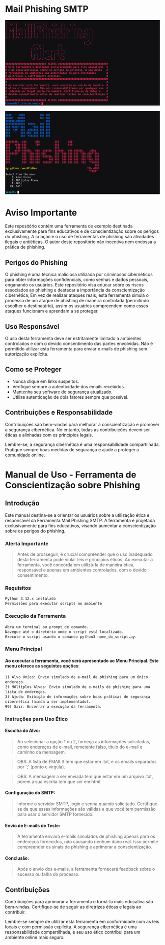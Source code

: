 # Mail Phishing SMTP
![](https://github.com/AlldDev/Mail-Phishing-SMTP/blob/main/mail_phishing_smtp_alert.png)

![](https://github.com/AlldDev/Mail-Phishing-SMTP/blob/main/mail_phishing_smtp.png)


# Aviso Importante

Este repositório contém uma ferramenta de exemplo destinada exclusivamente para fins educativos e de conscientização sobre os perigos do phishing. A criação e o uso de ferramentas de phishing são atividades ilegais e antiéticas. O autor deste repositório não incentiva nem endossa a prática de phishing.

## Perigos do Phishing

O phishing é uma técnica maliciosa utilizada por criminosos cibernéticos para obter informações confidenciais, como senhas e dados pessoais, enganando os usuários. Este repositório visa educar sobre os riscos associados ao phishing e destacar a importância da conscientização cibernética, Em vez de realizar ataques reais, esta ferramenta simula o processo de um ataque de phishing de maneira controlada (permitindo escolher o destinatário), assim os usuários compreendem como esses ataques funcionam e aprendam a se proteger.

## Uso Responsável

O uso desta ferramenta deve ser estritamente limitado a ambientes controlados e com o devido consentimento das partes envolvidas. Não é permitido utilizar esta ferramenta para enviar e-mails de phishing sem autorização explícita.

## Como se Proteger

- Nunca clique em links suspeitos.
- Verifique sempre a autenticidade dos emails recebidos.
- Mantenha seu software de segurança atualizado.
- Utilize autenticação de dois fatores sempre que possível.

## Contribuições e Responsabilidade

Contribuições são bem-vindas para melhorar a conscientização e promover a segurança cibernética. No entanto, todas as contribuições devem ser éticas e alinhadas com os princípios legais.

Lembre-se, a segurança cibernética é uma responsabilidade compartilhada. Pratique sempre boas medidas de segurança e ajude a proteger a comunidade online.

# Manual de Uso - Ferramenta de Conscientização sobre Phishing
## Introdução

Este manual destina-se a orientar os usuários sobre a utilização ética e responsável da Ferramenta Mail Phishing SMTP. A ferramenta é projetada exclusivamente para fins educativos, visando aumentar a conscientização sobre os perigos do phishing.

### Alerta Importante
> Antes de prosseguir, é crucial compreender que o uso inadequado desta ferramenta pode violar leis e princípios éticos. Ao executar a ferramenta, você concorda em utilizá-la de maneira ética, responsável e apenas em ambientes controlados, com o devido consentimento.

### Requisitos

    Python 3.12.x instalado
    Permissões para executar scripts no ambiente

### Execução da Ferramenta

    Abra um terminal ou prompt de comando.
    Navegue até o diretório onde o script está localizado.
    Execute o script usando o comando python3 nome_do_script.py.

### Menu Principal

#### Ao executar a ferramenta, você será apresentado ao Menu Principal. Este menu oferece as seguintes opções:

    1) Alvo Único: Envio simulado de e-mail de phishing para um único endereço.
    2) Múltiplos Alvos: Envio simulado de e-mails de phishing para uma lista de endereços.
    3) Ajuda: Exibição de informações sobre boas práticas de segurança cibernética (ainda a ser implementado).
    99) Sair: Encerrar a execução da ferramenta.

### Instruções para Uso Ético

#### Escolha do Alvo:
> Ao selecionar a opção 1 ou 2, forneça as informações solicitadas, como endereços de e-mail, remetente falso, título do e-mail e caminho da mensagem.

> OBS: A lista de EMAILS tem que estar em .txt, e os emails separados por ';' (ponto e vírgula).

> OBS: A mensagem a ser enviada tem que estar em um arquivo .txt, porem a sua escrita tem que ser em html.

#### Configuração do SMTP:
> Informe o servidor SMTP, login e senha quando solicitado. Certifique-se de que essas informações são válidas e que você tem permissão para usar o servidor SMTP fornecido.

#### Envio de E-mails de Teste:
> A ferramenta enviará e-mails simulados de phishing apenas para os endereços fornecidos, não causando nenhum dano real. Isso permite compreender os sinais de phishing e aprimorar a conscientização.

#### Conclusão:
> Após o envio dos e-mails, a ferramenta fornecerá feedback sobre o sucesso ou falha do processo.

## Contribuições

Contribuições para aprimorar a ferramenta e torná-la mais educativa são bem-vindas. Certifique-se de seguir as diretrizes éticas e legais ao contribuir.

Lembre-se sempre de utilizar esta ferramenta em conformidade com as leis locais e com permissão explícita. A segurança cibernética é uma responsabilidade compartilhada, e seu uso ético contribui para um ambiente online mais seguro.
